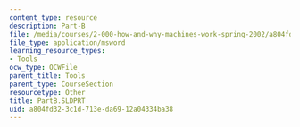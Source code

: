 ```yaml
---
content_type: resource
description: Part-B
file: /media/courses/2-000-how-and-why-machines-work-spring-2002/a804fd323c1d713eda6912a04334ba38_PartB.SLDPRT
file_type: application/msword
learning_resource_types:
- Tools
ocw_type: OCWFile
parent_title: Tools
parent_type: CourseSection
resourcetype: Other
title: PartB.SLDPRT
uid: a804fd32-3c1d-713e-da69-12a04334ba38
---
```

